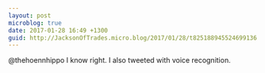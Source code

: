 ```yaml
---
layout: post
microblog: true
date: 2017-01-28 16:49 +1300
guid: http://JacksonOfTrades.micro.blog/2017/01/28/t825188945524699136.html
---
```

@thehoennhippo I know right. I also tweeted with voice recognition.
